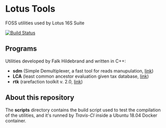 # Lotus Tools
FOSS utilities used by Lotus 16S Suite

[![Build Status](https://travis-ci.org/quadram-institute-bioscience/lotus-tools.svg?branch=master)](https://travis-ci.org/quadram-institute-bioscience/lotus-tools)

## Programs

Utilities developed by Falk Hildebrand and written in C++:

* **sdm** (Simple Demultiplexer, a fast tool for reads manupulation, [link](https://github.com/hildebra/sdm))
* **LCA** (least common ancestor evaluation given tax database, [link](https://github.com/hildebra/LCA))
* **rtk** (rarefaction toolkit v. 2.0, [link](https://github.com/hildebra/Rtk2))

## About this repository

The **scripts** directory contains the build script used to test the compilation of the utilities, and it's runned by *Travis-CI* inside a Ubuntu 18.04 Docker container.

